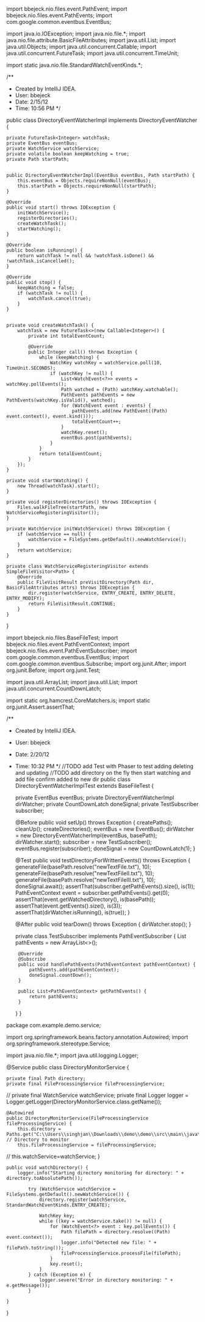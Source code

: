 import bbejeck.nio.files.event.PathEvent;
import bbejeck.nio.files.event.PathEvents;
import com.google.common.eventbus.EventBus;

import java.io.IOException;
import java.nio.file.*;
import java.nio.file.attribute.BasicFileAttributes;
import java.util.List;
import java.util.Objects;
import java.util.concurrent.Callable;
import java.util.concurrent.FutureTask;
import java.util.concurrent.TimeUnit;

import static java.nio.file.StandardWatchEventKinds.*;

/**
 * Created by IntelliJ IDEA.
 * User: bbejeck
 * Date: 2/15/12
 * Time: 10:56 PM
 */

public class DirectoryEventWatcherImpl implements DirectoryEventWatcher {

    private FutureTask<Integer> watchTask;
    private EventBus eventBus;
    private WatchService watchService;
    private volatile boolean keepWatching = true;
    private Path startPath;


    public DirectoryEventWatcherImpl(EventBus eventBus, Path startPath) {
        this.eventBus = Objects.requireNonNull(eventBus);
        this.startPath = Objects.requireNonNull(startPath);
    }

    @Override
    public void start() throws IOException {
        initWatchService();
        registerDirectories();
        createWatchTask();
        startWatching();
    }

    @Override
    public boolean isRunning() {
        return watchTask != null && !watchTask.isDone() && !watchTask.isCancelled();
    }

    @Override
    public void stop() {
        keepWatching = false;
        if (watchTask != null) {
            watchTask.cancel(true);
        }
    }


    private void createWatchTask() {
        watchTask = new FutureTask<>(new Callable<Integer>() {
            private int totalEventCount;

            @Override
            public Integer call() throws Exception {
                while (keepWatching) {
                    WatchKey watchKey = watchService.poll(10, TimeUnit.SECONDS);
                    if (watchKey != null) {
                        List<WatchEvent<?>> events = watchKey.pollEvents();
                        Path watched = (Path) watchKey.watchable();
                        PathEvents pathEvents = new PathEvents(watchKey.isValid(), watched);
                        for (WatchEvent event : events) {
                            pathEvents.add(new PathEvent((Path) event.context(), event.kind()));
                            totalEventCount++;
                        }
                        watchKey.reset();
                        eventBus.post(pathEvents);
                    }
                }
                return totalEventCount;
            }
        });
    }

    private void startWatching() {
        new Thread(watchTask).start();
    }

    private void registerDirectories() throws IOException {
        Files.walkFileTree(startPath, new WatchServiceRegisteringVisitor());
    }

    private WatchService initWatchService() throws IOException {
        if (watchService == null) {
            watchService = FileSystems.getDefault().newWatchService();
        }
        return watchService;
    }

    private class WatchServiceRegisteringVisitor extends SimpleFileVisitor<Path> {
        @Override
        public FileVisitResult preVisitDirectory(Path dir, BasicFileAttributes attrs) throws IOException {
            dir.register(watchService, ENTRY_CREATE, ENTRY_DELETE, ENTRY_MODIFY);
            return FileVisitResult.CONTINUE;
        }
    }
}


import bbejeck.nio.files.BaseFileTest;
import bbejeck.nio.files.event.PathEventContext;
import bbejeck.nio.files.event.PathEventSubscriber;
import com.google.common.eventbus.EventBus;
import com.google.common.eventbus.Subscribe;
import org.junit.After;
import org.junit.Before;
import org.junit.Test;

import java.util.ArrayList;
import java.util.List;
import java.util.concurrent.CountDownLatch;

import static org.hamcrest.CoreMatchers.is;
import static org.junit.Assert.assertThat;

/**
 * Created by IntelliJ IDEA.
 * User: bbejeck
 * Date: 2/20/12
 * Time: 10:32 PM
 */
//TODO add Test with Phaser to test adding deleting and updating
//TODO add directory on the fly then start watching and add file confirm added to new dir
public class DirectoryEventWatcherImplTest extends BaseFileTest {

    private EventBus eventBus;
    private DirectoryEventWatcherImpl dirWatcher;
    private CountDownLatch doneSignal;
    private TestSubscriber subscriber;

    @Before
    public void setUp() throws Exception {
        createPaths();
        cleanUp();
        createDirectories();
        eventBus = new EventBus();
        dirWatcher = new DirectoryEventWatcherImpl(eventBus, basePath);
        dirWatcher.start();
        subscriber = new TestSubscriber();
        eventBus.register(subscriber);
        doneSignal = new CountDownLatch(1);
    }

    @Test
    public void testDirectoryForWrittenEvents() throws Exception {
        generateFile(basePath.resolve("newTextFile.txt"), 10);
        generateFile(basePath.resolve("newTextFileII.txt"), 10);
        generateFile(basePath.resolve("newTextFileIII.txt"), 10);
        doneSignal.await();
        assertThat(subscriber.getPathEvents().size(), is(1));
        PathEventContext event = subscriber.getPathEvents().get(0);
        assertThat(event.getWatchedDirectory(), is(basePath));
        assertThat(event.getEvents().size(), is(3));
        assertThat(dirWatcher.isRunning(), is(true));
    }


    @After
    public void tearDown() throws Exception {
        dirWatcher.stop();
    }


    private class TestSubscriber implements PathEventSubscriber {
        List<PathEventContext> pathEvents = new ArrayList<>();

        @Override
        @Subscribe
        public void handlePathEvents(PathEventContext pathEventContext) {
            pathEvents.add(pathEventContext);
            doneSignal.countDown();
        }

        public List<PathEventContext> getPathEvents() {
            return pathEvents;
        }
    }
}



package com.example.demo.service;

import org.springframework.beans.factory.annotation.Autowired;
import org.springframework.stereotype.Service;

import java.nio.file.*;
import java.util.logging.Logger;

@Service
public class DirectoryMonitorService {

    private final Path directory;
    private final FileProcessingService fileProcessingService;
//    private final WatchService watchService;
    private final Logger logger = Logger.getLogger(DirectoryMonitorService.class.getName());

    @Autowired
    public DirectoryMonitorService(FileProcessingService fileProcessingService) {
        this.directory = Paths.get("C:\\Users\\singhjan\\Downloads\\demo\\demo\\src\\main\\java\\com\\example\\demo\\input_files");  // Directory to monitor
        this.fileProcessingService = fileProcessingService;
//        this.watchService=watchService;
    }

    public void watchDirectory() {
        logger.info("Starting directory monitoring for directory: " + directory.toAbsolutePath());

            try (WatchService watchService = FileSystems.getDefault().newWatchService()) {
                directory.register(watchService, StandardWatchEventKinds.ENTRY_CREATE);

                WatchKey key;
                while ((key = watchService.take()) != null) {
                    for (WatchEvent<?> event : key.pollEvents()) {
                        Path filePath = directory.resolve((Path) event.context());
                        logger.info("Detected new file: " + filePath.toString());
                        fileProcessingService.processFile(filePath);
                    }
                    key.reset();
                }
            } catch (Exception e) {
                logger.severe("Error in directory monitoring: " + e.getMessage());
            }

    }
}


